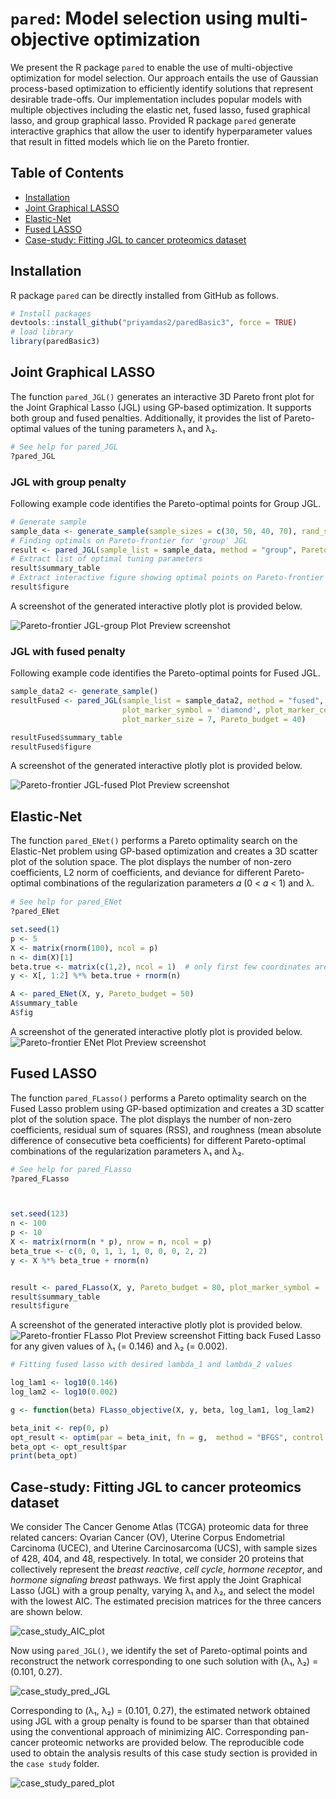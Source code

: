 # `pared`: Model selection using multi-objective optimization
We present the R package `pared` to enable the use of multi-objective optimization for model selection. Our approach entails the use of Gaussian process-based optimization to efficiently identify solutions that represent desirable trade-offs. Our implementation includes popular models with multiple objectives including the elastic
net, fused lasso, fused graphical lasso, and group graphical lasso. Provided R package `pared` generate interactive graphics that allow the user to identify hyperparameter values that result in fitted models which lie on the Pareto frontier.


## Table of Contents
- [Installation](#installation)
- [Joint Graphical LASSO](#joint-graphical-lasso)
- [Elastic-Net](#elastic-net)
- [Fused LASSO](#fused-lasso)
- [Case-study: Fitting JGL to cancer proteomics dataset](#case-study-fitting-jgl-to-cancer-proteomics-dataset)

## Installation
R package `pared` can be directly installed from GitHub as follows.
```r
# Install packages
devtools::install_github("priyamdas2/paredBasic3", force = TRUE)
# load library
library(paredBasic3)
```
## Joint Graphical LASSO
The function `pared_JGL()` generates an interactive 3D Pareto front plot for the Joint Graphical Lasso (JGL) using GP-based optimization. It supports both group and fused penalties. Additionally, it provides the list of Pareto-optimal values of the tuning parameters λ₁ and λ₂.
```r
# See help for pared_JGL
?pared_JGL
```
### JGL with group penalty
Following example code identifies the Pareto-optimal points for Group JGL. 

```r
# Generate sample
sample_data <- generate_sample(sample_sizes = c(30, 50, 40, 70), rand_seed = 123)
# Finding optimals on Pareto-frontier for 'group' JGL
result <- pared_JGL(sample_list = sample_data, method = "group", Pareto_budget = 50)
# Extract list of optimal tuning parameters
result$summary_table
# Extract interactive figure showing optimal points on Pareto-frontier
result$figure
```
A screenshot of the generated interactive plotly plot is provided below.

![Pareto-frontier JGL-group Plot Preview screenshot](images/plot_JGL_group.jpg)

### JGL with fused penalty
Following example code identifies the Pareto-optimal points for Fused JGL.

```r
sample_data2 <- generate_sample()
resultFused <- pared_JGL(sample_list = sample_data2, method = "fused", 
                         plot_marker_symbol = 'diamond', plot_marker_color = 'blue', 
                         plot_marker_size = 7, Pareto_budget = 40)

resultFused$summary_table
resultFused$figure
```
A screenshot of the generated interactive plotly plot is provided below.

![Pareto-frontier JGL-fused Plot Preview screenshot](images/plot_JGL_fused.jpg)

## Elastic-Net

The function `pared_ENet()` performs a Pareto optimality search on the Elastic-Net problem using GP-based optimization and creates a 3D scatter plot of the solution space. The plot displays the number of non-zero coefficients, L2 norm of coefficients, and deviance for different Pareto-optimal combinations of the regularization parameters 𝛼 (0 < 𝛼 < 1) and λ.

```r
# See help for pared_ENet
?pared_ENet

set.seed(1)
p <- 5
X <- matrix(rnorm(100), ncol = p)
n <- dim(X)[1]
beta.true <- matrix(c(1,2), ncol = 1)  # only first few coordinates are non-zero
y <- X[, 1:2] %*% beta.true + rnorm(n)

A <- pared_ENet(X, y, Pareto_budget = 50)
A$summary_table
A$fig
```
A screenshot of the generated interactive plotly plot is provided below.
![Pareto-frontier ENet Plot Preview screenshot](images/plot_ENet.jpg)


## Fused LASSO

The function `pared_FLasso()` performs a Pareto optimality search on the Fused Lasso problem using GP-based optimization and creates a 3D scatter plot of the solution space. The plot displays the number of non-zero coefficients, residual sum of squares (RSS), and roughness (mean absolute difference of consecutive beta coefficients) for different Pareto-optimal combinations of the regularization parameters λ₁ and λ₂.

```r
# See help for pared_FLasso
?pared_FLasso



set.seed(123)
n <- 100
p <- 10
X <- matrix(rnorm(n * p), nrow = n, ncol = p)
beta_true <- c(0, 0, 1, 1, 1, 0, 0, 0, 2, 2)
y <- X %*% beta_true + rnorm(n)


result <- pared_FLasso(X, y, Pareto_budget = 80, plot_marker_symbol = 'square', plot_marker_size = 7)
result$summary_table
result$figure
```

A screenshot of the generated interactive plotly plot is provided below.
![Pareto-frontier FLasso Plot Preview screenshot](images/plot_FLasso.jpg)
Fitting back Fused Lasso for any given values of λ₁ (= 0.146) and λ₂ (= 0.002).
```r
# Fitting fused lasso with desired lambda_1 and lambda_2 values

log_lam1 <- log10(0.146)
log_lam2 <- log10(0.002)

g <- function(beta) FLasso_objective(X, y, beta, log_lam1, log_lam2)

beta_init <- rep(0, p)
opt_result <- optim(par = beta_init, fn = g,  method = "BFGS", control = list(maxit = 1000))
beta_opt <- opt_result$par
print(beta_opt)
```

## Case-study: Fitting JGL to cancer proteomics dataset

We consider The Cancer Genome Atlas (TCGA) proteomic data for three related cancers: Ovarian Cancer (OV), Uterine Corpus Endometrial Carcinoma (UCEC), and Uterine Carcinosarcoma (UCS), with sample sizes of 428, 404, and 48, respectively. In total, we consider 20 proteins that collectively represent the *breast reactive*, *cell cycle*, *hormone receptor*, and *hormone signaling breast* pathways. We first apply the Joint Graphical Lasso (JGL) with a group penalty, varying λ₁ and λ₂, and select the model with the lowest AIC. The estimated precision matrices for the three cancers are shown below.

![case_study_AIC_plot](images/precision_heatmaps_combined.jpg)

Now using `pared_JGL()`, we identify the set of Pareto-optimal points and reconstruct the network corresponding to one such solution with  (λ₁, λ₂) = (0.101, 0.27). 

![case_study_pred_JGL](images/plot_JGL_casestudy.jpg)

Corresponding to (λ₁, λ₂) = (0.101, 0.27), the estimated network obtained using JGL with a group penalty is found to be sparser than that obtained using the conventional approach of minimizing AIC. Corresponding pan-cancer proteomic networks are provided below. The reproducible code used to obtain the analysis results of this case study section is provided in the `case study` folder.

![case_study_pared_plot](images/precision_heatmaps_pared_combined.jpg)

